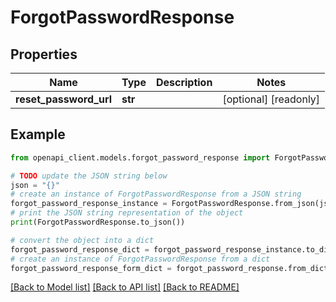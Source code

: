 # ForgotPasswordResponse


## Properties

Name | Type | Description | Notes
------------ | ------------- | ------------- | -------------
**reset_password_url** | **str** |  | [optional] [readonly] 

## Example

```python
from openapi_client.models.forgot_password_response import ForgotPasswordResponse

# TODO update the JSON string below
json = "{}"
# create an instance of ForgotPasswordResponse from a JSON string
forgot_password_response_instance = ForgotPasswordResponse.from_json(json)
# print the JSON string representation of the object
print(ForgotPasswordResponse.to_json())

# convert the object into a dict
forgot_password_response_dict = forgot_password_response_instance.to_dict()
# create an instance of ForgotPasswordResponse from a dict
forgot_password_response_form_dict = forgot_password_response.from_dict(forgot_password_response_dict)
```
[[Back to Model list]](../README.md#documentation-for-models) [[Back to API list]](../README.md#documentation-for-api-endpoints) [[Back to README]](../README.md)



